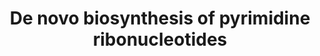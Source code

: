 ---
annotations:
- id: PW:0000002
  parent: classic metabolic pathway
  type: Pathway Ontology
  value: classic metabolic pathway
- id: PW:0000862
  parent: classic metabolic pathway
  type: Pathway Ontology
  value: de novo pyrimidine biosynthetic pathway
authors:
- M.Braymer
- MaintBot
- Egonw
- Susan
- Eweitz
- Khanspers
citedin: ''
communities: []
description: 'Purine and pyrimidine nucleotides have many diverse and essential roles
  in the cell. They are precursors to DNA, RNA, and many important metabolites (for
  example CDP-diacylglycerol). Nucleotides can also be used as an energy source (primarily
  as ATP), signaling molecules, and cofactor components (for example coenzyme A).
  In yeast, the initial steps of de novo pyrimidine biosynthesis are catalyzed by
  the bifunctional carbamoylphosphate synthetase/aspartate transcarbamylase Ura2p.
  In the first step, Ura2p catalyzes the synthesis of carbamoylphosphate from CO₂,
  ATP, and glutamine. In the second, Ura2p condenses carbamoylphosphate with aspartate
  to yield ureidosuccinate/carbamoyl-L-aspartate. Third, dihydroorotase (Ura4p) catalyzes
  closure of the pyrimidine ring of ureidosuccinate to form dihydroorotate (DHO).
  DHO, in turn, is oxidized to orotic acid (OA), condensed with phosphoribosyl pyrophosphate
  to form orotidine 5-monophosphate, and finally decarboxylated to yield UMP. These
  three steps are catalyzed by Ura1p, Ura5p/Ura10p, and Ura3p, respectively. UMP may
  then undergo further processing to form other pyrimidines.  Source: [yeastgenome.org](https://pathway.yeastgenome.org/)'
last-edited: 2025-09-14
ndex: null
organisms:
- Saccharomyces cerevisiae
redirect_from:
- /index.php/Pathway:WP92
- /instance/WP92
- /instance/WP92_r140562
revision: r140562
schema-jsonld:
- '@context': https://schema.org/
  '@id': https://wikipathways.github.io/pathways/WP92.html
  '@type': Dataset
  creator:
    '@type': Organization
    name: WikiPathways
  description: 'Purine and pyrimidine nucleotides have many diverse and essential
    roles in the cell. They are precursors to DNA, RNA, and many important metabolites
    (for example CDP-diacylglycerol). Nucleotides can also be used as an energy source
    (primarily as ATP), signaling molecules, and cofactor components (for example
    coenzyme A). In yeast, the initial steps of de novo pyrimidine biosynthesis are
    catalyzed by the bifunctional carbamoylphosphate synthetase/aspartate transcarbamylase
    Ura2p. In the first step, Ura2p catalyzes the synthesis of carbamoylphosphate
    from CO₂, ATP, and glutamine. In the second, Ura2p condenses carbamoylphosphate
    with aspartate to yield ureidosuccinate/carbamoyl-L-aspartate. Third, dihydroorotase
    (Ura4p) catalyzes closure of the pyrimidine ring of ureidosuccinate to form dihydroorotate
    (DHO). DHO, in turn, is oxidized to orotic acid (OA), condensed with phosphoribosyl
    pyrophosphate to form orotidine 5-monophosphate, and finally decarboxylated to
    yield UMP. These three steps are catalyzed by Ura1p, Ura5p/Ura10p, and Ura3p,
    respectively. UMP may then undergo further processing to form other pyrimidines.  Source:
    [yeastgenome.org](https://pathway.yeastgenome.org/)'
  keywords:
  - 2 ADP
  - 2 ATP
  - ADP
  - ATP
  - CHO₃⁻
  - CO₂
  - CTP
  - EC 2.7.4.6
  - H⁺
  - H₂O
  - L-aspartate
  - L-glutamate
  - L-glutamine
  - PRPP
  - UDP
  - UMP
  - URA1
  - URA10
  - URA2
  - URA3
  - URA4
  - URA5
  - URA6
  - URA7
  - URA8
  - UTP
  - carbamoyl-L-aspartate
  - carbamoyl-phosphate
  - dihydroorotate
  - diphosphate
  - orotate
  - orotidine-5'-phosphate
  - phosphate
  license: CC0
  name: De novo biosynthesis of pyrimidine ribonucleotides
seo: CreativeWork
title: De novo biosynthesis of pyrimidine ribonucleotides
wpid: WP92
---